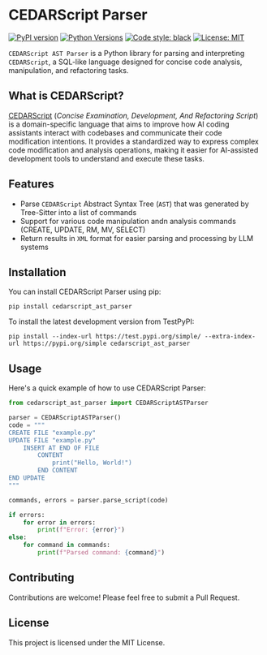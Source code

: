 # CEDARScript Parser

[![PyPI version](https://badge.fury.io/py/cedarscript-ast-parser.svg)](https://pypi.org/project/cedarscript-ast-parser/)
[![Python Versions](https://img.shields.io/pypi/pyversions/cedarscript-ast-parser.svg)](https://pypi.org/project/cedarscript-ast-parser/)
[![Code style: black](https://img.shields.io/badge/code%20style-black-000000.svg)](https://github.com/psf/black)
[![License: MIT](https://img.shields.io/badge/License-MIT-yellow.svg)](https://opensource.org/licenses/MIT)

`CEDARScript AST Parser` is a Python library for parsing and interpreting `CEDARScript`, a SQL-like language designed for concise code analysis, manipulation, and refactoring tasks.

## What is CEDARScript?

[CEDARScript](https://github.com/CEDARScript/cedarscript-grammar#readme) (_Concise Examination, Development, And Refactoring Script_) is a domain-specific language that
aims to improve how AI coding assistants interact with codebases and communicate their code modification intentions.
It provides a standardized way to express complex code modification and analysis operations, making it easier for 
AI-assisted development tools to understand and execute these tasks.

## Features

- Parse `CEDARScript` Abstract Syntax Tree (`AST`) that was generated by Tree-Sitter into a list of commands
- Support for various code manipulation andn analysis commands (CREATE, UPDATE, RM, MV, SELECT)
- Return results in `XML` format for easier parsing and processing by LLM systems

## Installation

You can install CEDARScript Parser using pip:

```
pip install cedarscript_ast_parser
```

To install the latest development version from TestPyPI:

```
pip install --index-url https://test.pypi.org/simple/ --extra-index-url https://pypi.org/simple cedarscript_ast_parser
```

## Usage

Here's a quick example of how to use CEDARScript Parser:

```python
from cedarscript_ast_parser import CEDARScriptASTParser

parser = CEDARScriptASTParser()
code = """
CREATE FILE "example.py"
UPDATE FILE "example.py"
    INSERT AT END OF FILE
        CONTENT
            print("Hello, World!")
        END CONTENT
END UPDATE
"""

commands, errors = parser.parse_script(code)

if errors:
    for error in errors:
        print(f"Error: {error}")
else:
    for command in commands:
        print(f"Parsed command: {command}")
```

## Contributing

Contributions are welcome! Please feel free to submit a Pull Request.

## License

This project is licensed under the MIT License.
